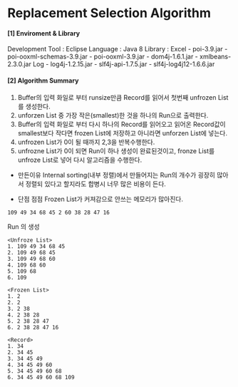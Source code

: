 <h1>Replacement Selection Algorithm</h1>

<h4>[1] Enviroment & Library</h4> 
Development Tool : Eclipse
Language : Java 8
Library : 
Excel 
- poi-3.9.jar
- poi-ooxml-schemas-3.9.jar
- poi-ooxml-3.9.jar
- dom4j-1.6.1.jar
- xmlbeans-2.3.0.jar
Log 
- log4j-1.2.15.jar
- slf4j-api-1.7.5.jar
- slf4j-log4j12-1.6.6.jar

<h4>[2] Algorithm Summary</h4>

1. Buffer의 입력 화일로 부터 runsize만큼 Record를 읽어서 첫번째 unfrozen List를 생성한다.
2. unforzen List 중 가장 작은(smallest)한 것을 하나의 Run으로 출력한다.
3. Buffer의 입력 화일로 부터 다시 하나의 Record를 읽어오고 읽어온 Record값이 smallest보다 작다면 frozen List에 저장하고 아니라면 unforzen List에 넣는다. 
4. unfrozen List가 0이 될 때까지 2,3을 반복수행한다.
5. unfrozne List가 0이 되면 Run이 하나 생성이 완료된것이고, fronze List를 unfroze List로 넣어 다시 알고리즘을 수행한다.

- 만든이유
Internal sorting(내부 정렬)에서 만들어지는 Run의 개수가 굉장히 많아서 정렬되 있다고 할지라도 합병시 너무 많은 비용이 든다. 

- 단점 
점점 Frozen List가 커져감으로 안쓰는 메모리가 많아진다. 

```
109 49 34 68 45 2 60 38 28 47 16
```

Run 의 생성
```
<Unfroze List>
1. 109 49 34 68 45
2. 109 49 68 45
3. 109 49 68 60
4. 109 68 60
5. 109 68
6. 109
```

```
<Frozen List>
1. 2
2. 2 
3. 2 38
4. 2 38 28
5. 2 38 28 47
6. 2 38 28 47 16
```

```
<Record>
1. 34
2. 34 45
3. 34 45 49
4. 34 45 49 60
5. 34 45 49 60 68
6. 34 45 49 60 68 109
```


